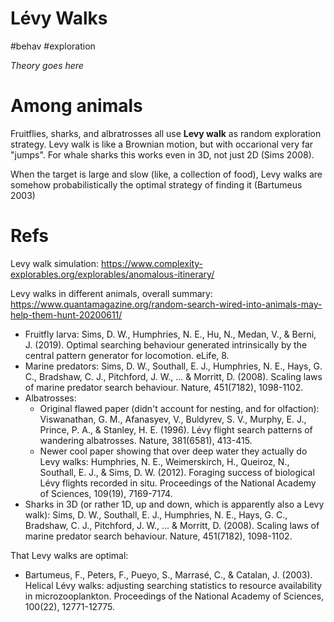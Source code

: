 # Lévy Walks

#behav #exploration

_Theory goes here_

# Among animals

Fruitflies, sharks, and albratrosses all use **Levy walk** as random exploration strategy. Levy walk is like a Brownian motion, but with occarional very far "jumps". For whale sharks this works even in 3D, not just 2D (Sims 2008).

When the target is large and slow (like, a collection of food), Levy walks are somehow probabilistically the optimal strategy of finding it (Bartumeus 2003)

# Refs

Levy walk simulation:
https://www.complexity-explorables.org/explorables/anomalous-itinerary/

Levy walks in different animals, overall summary:
https://www.quantamagazine.org/random-search-wired-into-animals-may-help-them-hunt-20200611/

* Fruitfly larva: Sims, D. W., Humphries, N. E., Hu, N., Medan, V., & Berni, J. (2019). Optimal searching behaviour generated intrinsically by the central pattern generator for locomotion. eLife, 8.
* Marine predators: Sims, D. W., Southall, E. J., Humphries, N. E., Hays, G. C., Bradshaw, C. J., Pitchford, J. W., ... & Morritt, D. (2008). Scaling laws of marine predator search behaviour. Nature, 451(7182), 1098-1102.
* Albatrosses: 
    * Original flawed paper (didn't account for nesting, and for olfaction): Viswanathan, G. M., Afanasyev, V., Buldyrev, S. V., Murphy, E. J., Prince, P. A., & Stanley, H. E. (1996). Lévy flight search patterns of wandering albatrosses. Nature, 381(6581), 413-415.
    * Newer cool paper showing that over deep water they actually do Levy walks: Humphries, N. E., Weimerskirch, H., Queiroz, N., Southall, E. J., & Sims, D. W. (2012). Foraging success of biological Lévy flights recorded in situ. Proceedings of the National Academy of Sciences, 109(19), 7169-7174.
* Sharks in 3D (or rather 1D, up and down, which is apparently also a Levy walk): Sims, D. W., Southall, E. J., Humphries, N. E., Hays, G. C., Bradshaw, C. J., Pitchford, J. W., ... & Morritt, D. (2008). Scaling laws of marine predator search behaviour. Nature, 451(7182), 1098-1102.

That Levy walks are optimal:
* Bartumeus, F., Peters, F., Pueyo, S., Marrasé, C., & Catalan, J. (2003). Helical Lévy walks: adjusting searching statistics to resource availability in microzooplankton. Proceedings of the National Academy of Sciences, 100(22), 12771-12775.